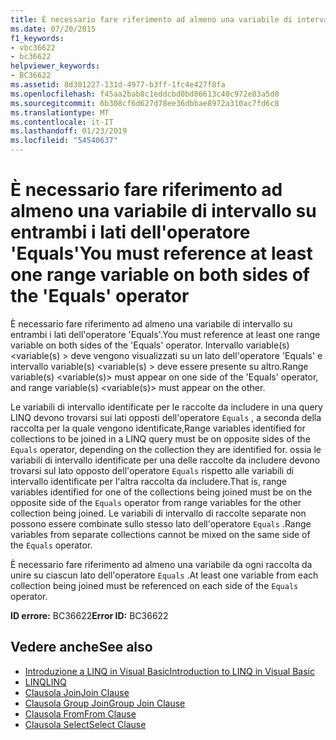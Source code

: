 ```yaml
---
title: È necessario fare riferimento ad almeno una variabile di intervallo su entrambi i lati dell'operatore 'Equals'
ms.date: 07/20/2015
f1_keywords:
- vbc36622
- bc36622
helpviewer_keywords:
- BC36622
ms.assetid: 8d301227-131d-4977-b3ff-1fc4e427f8fa
ms.openlocfilehash: f45aa2bab8c1eddcbd0bd86613c40c972e83a5d0
ms.sourcegitcommit: 6b308cf6d627d78ee36dbbae8972a310ac7fd6c8
ms.translationtype: MT
ms.contentlocale: it-IT
ms.lasthandoff: 01/23/2019
ms.locfileid: "54540637"
---
```

# <a name="you-must-reference-at-least-one-range-variable-on-both-sides-of-the-equals-operator"></a><span data-ttu-id="0d201-102">È necessario fare riferimento ad almeno una variabile di intervallo su entrambi i lati dell'operatore 'Equals'</span><span class="sxs-lookup"><span data-stu-id="0d201-102">You must reference at least one range variable on both sides of the 'Equals' operator</span></span>
<span data-ttu-id="0d201-103">È necessario fare riferimento ad almeno una variabile di intervallo su entrambi i lati dell'operatore 'Equals'.</span><span class="sxs-lookup"><span data-stu-id="0d201-103">You must reference at least one range variable on both sides of the 'Equals' operator.</span></span> <span data-ttu-id="0d201-104">Intervallo variable(s) \<variable(s) > deve vengono visualizzati su un lato dell'operatore 'Equals' e intervallo variable(s) \<variable(s) > deve essere presente su altro.</span><span class="sxs-lookup"><span data-stu-id="0d201-104">Range variable(s) \<variable(s)> must appear on one side of the 'Equals' operator, and range variable(s) \<variable(s)> must appear on the other.</span></span>  
  
 <span data-ttu-id="0d201-105">Le variabili di intervallo identificate per le raccolte da includere in una query LINQ devono trovarsi sui lati opposti dell'operatore `Equals` , a seconda della raccolta per la quale vengono identificate,</span><span class="sxs-lookup"><span data-stu-id="0d201-105">Range variables identified for collections to be joined in a LINQ query must be on opposite sides of the `Equals` operator, depending on the collection they are identified for.</span></span> <span data-ttu-id="0d201-106">ossia le variabili di intervallo identificate per una delle raccolte da includere devono trovarsi sul lato opposto dell'operatore `Equals` rispetto alle variabili di intervallo identificate per l'altra raccolta da includere.</span><span class="sxs-lookup"><span data-stu-id="0d201-106">That is, range variables identified for one of the collections being joined must be on the opposite side of the `Equals` operator from range variables for the other collection being joined.</span></span> <span data-ttu-id="0d201-107">Le variabili di intervallo di raccolte separate non possono essere combinate sullo stesso lato dell'operatore `Equals` .</span><span class="sxs-lookup"><span data-stu-id="0d201-107">Range variables from separate collections cannot be mixed on the same side of the `Equals` operator.</span></span>  
  
 <span data-ttu-id="0d201-108">È necessario fare riferimento ad almeno una variabile da ogni raccolta da unire su ciascun lato dell'operatore `Equals` .</span><span class="sxs-lookup"><span data-stu-id="0d201-108">At least one variable from each collection being joined must be referenced on each side of the `Equals` operator.</span></span>  
  
 <span data-ttu-id="0d201-109">**ID errore:** BC36622</span><span class="sxs-lookup"><span data-stu-id="0d201-109">**Error ID:** BC36622</span></span>  
  
## <a name="see-also"></a><span data-ttu-id="0d201-110">Vedere anche</span><span class="sxs-lookup"><span data-stu-id="0d201-110">See also</span></span>
- [<span data-ttu-id="0d201-111">Introduzione a LINQ in Visual Basic</span><span class="sxs-lookup"><span data-stu-id="0d201-111">Introduction to LINQ in Visual Basic</span></span>](../../visual-basic/programming-guide/language-features/linq/introduction-to-linq.md)
- [<span data-ttu-id="0d201-112">LINQ</span><span class="sxs-lookup"><span data-stu-id="0d201-112">LINQ</span></span>](../../visual-basic/programming-guide/language-features/linq/index.md)
- [<span data-ttu-id="0d201-113">Clausola Join</span><span class="sxs-lookup"><span data-stu-id="0d201-113">Join Clause</span></span>](../../visual-basic/language-reference/queries/join-clause.md)
- [<span data-ttu-id="0d201-114">Clausola Group Join</span><span class="sxs-lookup"><span data-stu-id="0d201-114">Group Join Clause</span></span>](../../visual-basic/language-reference/queries/group-join-clause.md)
- [<span data-ttu-id="0d201-115">Clausola From</span><span class="sxs-lookup"><span data-stu-id="0d201-115">From Clause</span></span>](../../visual-basic/language-reference/queries/from-clause.md)
- [<span data-ttu-id="0d201-116">Clausola Select</span><span class="sxs-lookup"><span data-stu-id="0d201-116">Select Clause</span></span>](../../visual-basic/language-reference/queries/select-clause.md)
